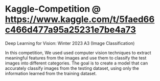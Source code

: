 # Kaggle-Competition @ https://www.kaggle.com/t/5faed66c466d477a95a25231e7be4a73
Deep Learning for Vision: Winter 2023 A3 (Image Classification)

In this competition, We used used computer vision techniques to extract meaningful features from the images and use them to classify the test images into different categories. The goal is to create a model that can accurately classify images from the testing dataset, using only the information learned from the training dataset.
